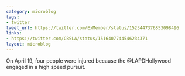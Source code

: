 ```yaml
---
category: microblog
tags:
- twitter
tweet_url: https://twitter.com/ExMember/status/1523447376853098496
links:
- https://twitter.com/CBSLA/status/1516407744546234371
layout: microblog
---
```

On April 19, four people were injured because the @LAPDHollywood engaged in a high speed pursuit.
